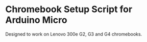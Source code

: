 # Chromebook Setup Script for Arduino Micro

Designed to work on Lenovo 300e G2, G3 and G4 chromebooks.